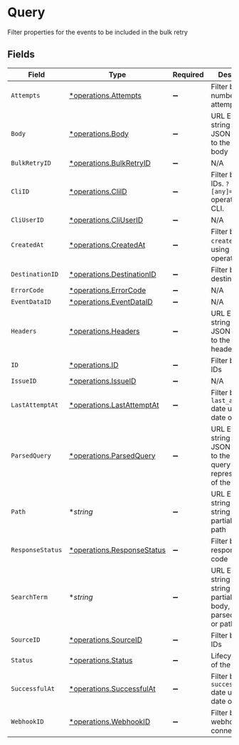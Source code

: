 # Query

Filter properties for the events to be included in the bulk retry


## Fields

| Field                                                                                          | Type                                                                                           | Required                                                                                       | Description                                                                                    |
| ---------------------------------------------------------------------------------------------- | ---------------------------------------------------------------------------------------------- | ---------------------------------------------------------------------------------------------- | ---------------------------------------------------------------------------------------------- |
| `Attempts`                                                                                     | [*operations.Attempts](../../models/operations/attempts.md)                                    | :heavy_minus_sign:                                                                             | Filter by number of attempts                                                                   |
| `Body`                                                                                         | [*operations.Body](../../models/operations/body.md)                                            | :heavy_minus_sign:                                                                             | URL Encoded string of the JSON to match to the data body                                       |
| `BulkRetryID`                                                                                  | [*operations.BulkRetryID](../../models/operations/bulkretryid.md)                              | :heavy_minus_sign:                                                                             | N/A                                                                                            |
| `CliID`                                                                                        | [*operations.CliID](../../models/operations/cliid.md)                                          | :heavy_minus_sign:                                                                             | Filter by CLI IDs. `?[any]=true` operator for any CLI.                                         |
| `CliUserID`                                                                                    | [*operations.CliUserID](../../models/operations/cliuserid.md)                                  | :heavy_minus_sign:                                                                             | N/A                                                                                            |
| `CreatedAt`                                                                                    | [*operations.CreatedAt](../../models/operations/createdat.md)                                  | :heavy_minus_sign:                                                                             | Filter by `created_at` date using a date operator                                              |
| `DestinationID`                                                                                | [*operations.DestinationID](../../models/operations/destinationid.md)                          | :heavy_minus_sign:                                                                             | Filter by destination IDs                                                                      |
| `ErrorCode`                                                                                    | [*operations.ErrorCode](../../models/operations/errorcode.md)                                  | :heavy_minus_sign:                                                                             | N/A                                                                                            |
| `EventDataID`                                                                                  | [*operations.EventDataID](../../models/operations/eventdataid.md)                              | :heavy_minus_sign:                                                                             | N/A                                                                                            |
| `Headers`                                                                                      | [*operations.Headers](../../models/operations/headers.md)                                      | :heavy_minus_sign:                                                                             | URL Encoded string of the JSON to match to the data headers                                    |
| `ID`                                                                                           | [*operations.ID](../../models/operations/id.md)                                                | :heavy_minus_sign:                                                                             | Filter by event IDs                                                                            |
| `IssueID`                                                                                      | [*operations.IssueID](../../models/operations/issueid.md)                                      | :heavy_minus_sign:                                                                             | N/A                                                                                            |
| `LastAttemptAt`                                                                                | [*operations.LastAttemptAt](../../models/operations/lastattemptat.md)                          | :heavy_minus_sign:                                                                             | Filter by `last_attempt_at` date using a date operator                                         |
| `ParsedQuery`                                                                                  | [*operations.ParsedQuery](../../models/operations/parsedquery.md)                              | :heavy_minus_sign:                                                                             | URL Encoded string of the JSON to match to the parsed query (JSON representation of the query) |
| `Path`                                                                                         | **string*                                                                                      | :heavy_minus_sign:                                                                             | URL Encoded string of the string to match partially to the path                                |
| `ResponseStatus`                                                                               | [*operations.ResponseStatus](../../models/operations/responsestatus.md)                        | :heavy_minus_sign:                                                                             | Filter by HTTP response status code                                                            |
| `SearchTerm`                                                                                   | **string*                                                                                      | :heavy_minus_sign:                                                                             | URL Encoded string of the string to match partially to the body, headers, parsed_query or path |
| `SourceID`                                                                                     | [*operations.SourceID](../../models/operations/sourceid.md)                                    | :heavy_minus_sign:                                                                             | Filter by source IDs                                                                           |
| `Status`                                                                                       | [*operations.Status](../../models/operations/status.md)                                        | :heavy_minus_sign:                                                                             | Lifecyle status of the event                                                                   |
| `SuccessfulAt`                                                                                 | [*operations.SuccessfulAt](../../models/operations/successfulat.md)                            | :heavy_minus_sign:                                                                             | Filter by `successful_at` date using a date operator                                           |
| `WebhookID`                                                                                    | [*operations.WebhookID](../../models/operations/webhookid.md)                                  | :heavy_minus_sign:                                                                             | Filter by webhook connection IDs                                                               |